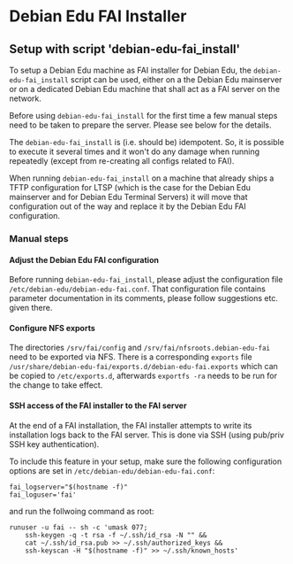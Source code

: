 # Debian Edu FAI Installer

## Setup with script 'debian-edu-fai_install'

To setup a Debian Edu machine as FAI installer for Debian Edu, the
``debian-edu-fai_install`` script can be used, either on a the Debian Edu
mainserver or on a dedicated Debian Edu machine that shall act as a FAI server
on the network.

Before using ``debian-edu-fai_install`` for the first time a few manual steps
need to be taken to prepare the server.  Please see below for the details.

The ``debian-edu-fai_install`` is (i.e. should be) idempotent. So, it is
possible to execute it several times and it won't do any damage when
running repeatedly (except from re-creating all configs related to FAI).

When running ``debian-edu-fai_install`` on a machine that already ships a
TFTP configuration for LTSP (which is the case for the Debian Edu mainserver
and for Debian Edu Terminal Servers) it will move that configuration out
of the way and replace it by the Debian Edu FAI configuration.

### Manual steps

#### Adjust the Debian Edu FAI configuration

Before running ``debian-edu-fai_install``, please adjust the configuration file
`/etc/debian-edu/debian-edu-fai.conf`. That configuration file contains
parameter documentation in its comments, please follow suggestions etc. given
there.

#### Configure NFS exports

The directories `/srv/fai/config` and `/srv/fai/nfsroots.debian-edu-fai` need
to be exported via NFS.  There is a corresponding `exports` file
`/usr/share/debian-edu-fai/exports.d/debian-edu-fai.exports` which can be
copied to `/etc/exports.d`, afterwards `exportfs -ra` needs to be run for the
change to take effect.

#### SSH access of the FAI installer to the FAI server

At the end of a FAI installation, the FAI installer attempts to write its
installation logs back to the FAI server. This is done via SSH (using
pub/priv SSH key authentication).

To include this feature in your setup, make sure the following configuration
options are set in `/etc/debian-edu/debian-edu-fai.conf`:

```
fai_logserver="$(hostname -f)"
fai_loguser='fai'
```

and run the follwoing command as root:

```
runuser -u fai -- sh -c 'umask 077;
    ssh-keygen -q -t rsa -f ~/.ssh/id_rsa -N "" &&
    cat ~/.ssh/id_rsa.pub >> ~/.ssh/authorized_keys &&
    ssh-keyscan -H "$(hostname -f)" >> ~/.ssh/known_hosts'
```
